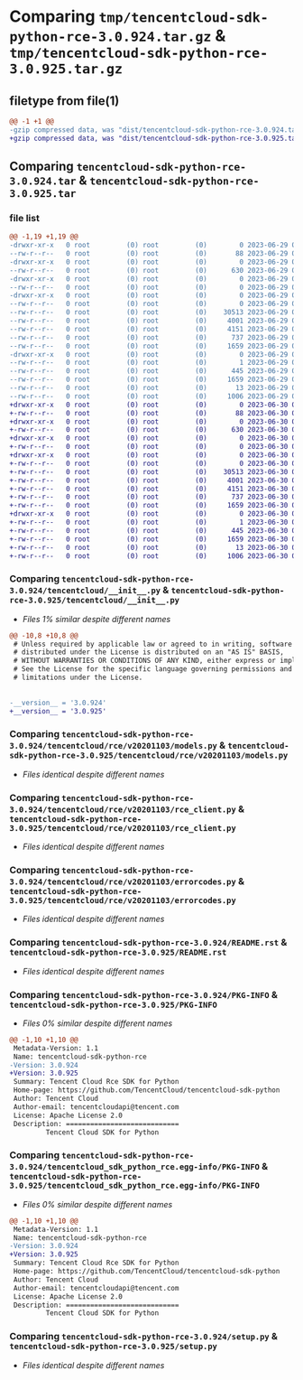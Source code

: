 # Comparing `tmp/tencentcloud-sdk-python-rce-3.0.924.tar.gz` & `tmp/tencentcloud-sdk-python-rce-3.0.925.tar.gz`

## filetype from file(1)

```diff
@@ -1 +1 @@
-gzip compressed data, was "dist/tencentcloud-sdk-python-rce-3.0.924.tar", last modified: Thu Jun 29 00:40:11 2023, max compression
+gzip compressed data, was "dist/tencentcloud-sdk-python-rce-3.0.925.tar", last modified: Fri Jun 30 02:19:43 2023, max compression
```

## Comparing `tencentcloud-sdk-python-rce-3.0.924.tar` & `tencentcloud-sdk-python-rce-3.0.925.tar`

### file list

```diff
@@ -1,19 +1,19 @@
-drwxr-xr-x   0 root         (0) root         (0)        0 2023-06-29 00:40:11.000000 tencentcloud-sdk-python-rce-3.0.924/
--rw-r--r--   0 root         (0) root         (0)       88 2023-06-29 00:40:11.000000 tencentcloud-sdk-python-rce-3.0.924/setup.cfg
-drwxr-xr-x   0 root         (0) root         (0)        0 2023-06-29 00:40:11.000000 tencentcloud-sdk-python-rce-3.0.924/tencentcloud/
--rw-r--r--   0 root         (0) root         (0)      630 2023-06-29 00:40:11.000000 tencentcloud-sdk-python-rce-3.0.924/tencentcloud/__init__.py
-drwxr-xr-x   0 root         (0) root         (0)        0 2023-06-29 00:40:11.000000 tencentcloud-sdk-python-rce-3.0.924/tencentcloud/rce/
--rw-r--r--   0 root         (0) root         (0)        0 2023-06-29 00:40:11.000000 tencentcloud-sdk-python-rce-3.0.924/tencentcloud/rce/__init__.py
-drwxr-xr-x   0 root         (0) root         (0)        0 2023-06-29 00:40:11.000000 tencentcloud-sdk-python-rce-3.0.924/tencentcloud/rce/v20201103/
--rw-r--r--   0 root         (0) root         (0)        0 2023-06-29 00:40:11.000000 tencentcloud-sdk-python-rce-3.0.924/tencentcloud/rce/v20201103/__init__.py
--rw-r--r--   0 root         (0) root         (0)    30513 2023-06-29 00:40:11.000000 tencentcloud-sdk-python-rce-3.0.924/tencentcloud/rce/v20201103/models.py
--rw-r--r--   0 root         (0) root         (0)     4001 2023-06-29 00:40:11.000000 tencentcloud-sdk-python-rce-3.0.924/tencentcloud/rce/v20201103/rce_client.py
--rw-r--r--   0 root         (0) root         (0)     4151 2023-06-29 00:40:11.000000 tencentcloud-sdk-python-rce-3.0.924/tencentcloud/rce/v20201103/errorcodes.py
--rw-r--r--   0 root         (0) root         (0)      737 2023-06-29 00:40:11.000000 tencentcloud-sdk-python-rce-3.0.924/README.rst
--rw-r--r--   0 root         (0) root         (0)     1659 2023-06-29 00:40:11.000000 tencentcloud-sdk-python-rce-3.0.924/PKG-INFO
-drwxr-xr-x   0 root         (0) root         (0)        0 2023-06-29 00:40:11.000000 tencentcloud-sdk-python-rce-3.0.924/tencentcloud_sdk_python_rce.egg-info/
--rw-r--r--   0 root         (0) root         (0)        1 2023-06-29 00:40:11.000000 tencentcloud-sdk-python-rce-3.0.924/tencentcloud_sdk_python_rce.egg-info/dependency_links.txt
--rw-r--r--   0 root         (0) root         (0)      445 2023-06-29 00:40:11.000000 tencentcloud-sdk-python-rce-3.0.924/tencentcloud_sdk_python_rce.egg-info/SOURCES.txt
--rw-r--r--   0 root         (0) root         (0)     1659 2023-06-29 00:40:11.000000 tencentcloud-sdk-python-rce-3.0.924/tencentcloud_sdk_python_rce.egg-info/PKG-INFO
--rw-r--r--   0 root         (0) root         (0)       13 2023-06-29 00:40:11.000000 tencentcloud-sdk-python-rce-3.0.924/tencentcloud_sdk_python_rce.egg-info/top_level.txt
--rw-r--r--   0 root         (0) root         (0)     1006 2023-06-29 00:40:11.000000 tencentcloud-sdk-python-rce-3.0.924/setup.py
+drwxr-xr-x   0 root         (0) root         (0)        0 2023-06-30 02:19:43.000000 tencentcloud-sdk-python-rce-3.0.925/
+-rw-r--r--   0 root         (0) root         (0)       88 2023-06-30 02:19:43.000000 tencentcloud-sdk-python-rce-3.0.925/setup.cfg
+drwxr-xr-x   0 root         (0) root         (0)        0 2023-06-30 02:19:43.000000 tencentcloud-sdk-python-rce-3.0.925/tencentcloud/
+-rw-r--r--   0 root         (0) root         (0)      630 2023-06-30 02:19:43.000000 tencentcloud-sdk-python-rce-3.0.925/tencentcloud/__init__.py
+drwxr-xr-x   0 root         (0) root         (0)        0 2023-06-30 02:19:43.000000 tencentcloud-sdk-python-rce-3.0.925/tencentcloud/rce/
+-rw-r--r--   0 root         (0) root         (0)        0 2023-06-30 02:19:43.000000 tencentcloud-sdk-python-rce-3.0.925/tencentcloud/rce/__init__.py
+drwxr-xr-x   0 root         (0) root         (0)        0 2023-06-30 02:19:43.000000 tencentcloud-sdk-python-rce-3.0.925/tencentcloud/rce/v20201103/
+-rw-r--r--   0 root         (0) root         (0)        0 2023-06-30 02:19:43.000000 tencentcloud-sdk-python-rce-3.0.925/tencentcloud/rce/v20201103/__init__.py
+-rw-r--r--   0 root         (0) root         (0)    30513 2023-06-30 02:19:43.000000 tencentcloud-sdk-python-rce-3.0.925/tencentcloud/rce/v20201103/models.py
+-rw-r--r--   0 root         (0) root         (0)     4001 2023-06-30 02:19:43.000000 tencentcloud-sdk-python-rce-3.0.925/tencentcloud/rce/v20201103/rce_client.py
+-rw-r--r--   0 root         (0) root         (0)     4151 2023-06-30 02:19:43.000000 tencentcloud-sdk-python-rce-3.0.925/tencentcloud/rce/v20201103/errorcodes.py
+-rw-r--r--   0 root         (0) root         (0)      737 2023-06-30 02:19:43.000000 tencentcloud-sdk-python-rce-3.0.925/README.rst
+-rw-r--r--   0 root         (0) root         (0)     1659 2023-06-30 02:19:43.000000 tencentcloud-sdk-python-rce-3.0.925/PKG-INFO
+drwxr-xr-x   0 root         (0) root         (0)        0 2023-06-30 02:19:43.000000 tencentcloud-sdk-python-rce-3.0.925/tencentcloud_sdk_python_rce.egg-info/
+-rw-r--r--   0 root         (0) root         (0)        1 2023-06-30 02:19:43.000000 tencentcloud-sdk-python-rce-3.0.925/tencentcloud_sdk_python_rce.egg-info/dependency_links.txt
+-rw-r--r--   0 root         (0) root         (0)      445 2023-06-30 02:19:43.000000 tencentcloud-sdk-python-rce-3.0.925/tencentcloud_sdk_python_rce.egg-info/SOURCES.txt
+-rw-r--r--   0 root         (0) root         (0)     1659 2023-06-30 02:19:43.000000 tencentcloud-sdk-python-rce-3.0.925/tencentcloud_sdk_python_rce.egg-info/PKG-INFO
+-rw-r--r--   0 root         (0) root         (0)       13 2023-06-30 02:19:43.000000 tencentcloud-sdk-python-rce-3.0.925/tencentcloud_sdk_python_rce.egg-info/top_level.txt
+-rw-r--r--   0 root         (0) root         (0)     1006 2023-06-30 02:19:43.000000 tencentcloud-sdk-python-rce-3.0.925/setup.py
```

### Comparing `tencentcloud-sdk-python-rce-3.0.924/tencentcloud/__init__.py` & `tencentcloud-sdk-python-rce-3.0.925/tencentcloud/__init__.py`

 * *Files 1% similar despite different names*

```diff
@@ -10,8 +10,8 @@
 # Unless required by applicable law or agreed to in writing, software
 # distributed under the License is distributed on an "AS IS" BASIS,
 # WITHOUT WARRANTIES OR CONDITIONS OF ANY KIND, either express or implied.
 # See the License for the specific language governing permissions and
 # limitations under the License.
 
 
-__version__ = '3.0.924'
+__version__ = '3.0.925'
```

### Comparing `tencentcloud-sdk-python-rce-3.0.924/tencentcloud/rce/v20201103/models.py` & `tencentcloud-sdk-python-rce-3.0.925/tencentcloud/rce/v20201103/models.py`

 * *Files identical despite different names*

### Comparing `tencentcloud-sdk-python-rce-3.0.924/tencentcloud/rce/v20201103/rce_client.py` & `tencentcloud-sdk-python-rce-3.0.925/tencentcloud/rce/v20201103/rce_client.py`

 * *Files identical despite different names*

### Comparing `tencentcloud-sdk-python-rce-3.0.924/tencentcloud/rce/v20201103/errorcodes.py` & `tencentcloud-sdk-python-rce-3.0.925/tencentcloud/rce/v20201103/errorcodes.py`

 * *Files identical despite different names*

### Comparing `tencentcloud-sdk-python-rce-3.0.924/README.rst` & `tencentcloud-sdk-python-rce-3.0.925/README.rst`

 * *Files identical despite different names*

### Comparing `tencentcloud-sdk-python-rce-3.0.924/PKG-INFO` & `tencentcloud-sdk-python-rce-3.0.925/PKG-INFO`

 * *Files 0% similar despite different names*

```diff
@@ -1,10 +1,10 @@
 Metadata-Version: 1.1
 Name: tencentcloud-sdk-python-rce
-Version: 3.0.924
+Version: 3.0.925
 Summary: Tencent Cloud Rce SDK for Python
 Home-page: https://github.com/TencentCloud/tencentcloud-sdk-python
 Author: Tencent Cloud
 Author-email: tencentcloudapi@tencent.com
 License: Apache License 2.0
 Description: ============================
         Tencent Cloud SDK for Python
```

### Comparing `tencentcloud-sdk-python-rce-3.0.924/tencentcloud_sdk_python_rce.egg-info/PKG-INFO` & `tencentcloud-sdk-python-rce-3.0.925/tencentcloud_sdk_python_rce.egg-info/PKG-INFO`

 * *Files 0% similar despite different names*

```diff
@@ -1,10 +1,10 @@
 Metadata-Version: 1.1
 Name: tencentcloud-sdk-python-rce
-Version: 3.0.924
+Version: 3.0.925
 Summary: Tencent Cloud Rce SDK for Python
 Home-page: https://github.com/TencentCloud/tencentcloud-sdk-python
 Author: Tencent Cloud
 Author-email: tencentcloudapi@tencent.com
 License: Apache License 2.0
 Description: ============================
         Tencent Cloud SDK for Python
```

### Comparing `tencentcloud-sdk-python-rce-3.0.924/setup.py` & `tencentcloud-sdk-python-rce-3.0.925/setup.py`

 * *Files identical despite different names*

